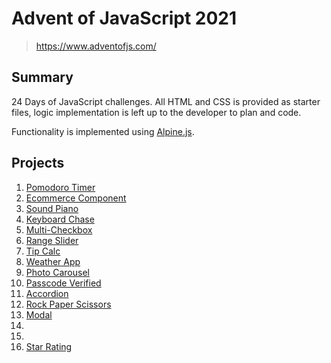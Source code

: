 # **Advent of JavaScript 2021**
> https://www.adventofjs.com/

## Summary
24 Days of JavaScript challenges. All HTML and CSS is provided as starter files, logic implementation is left up to the developer to plan and code.

Functionality is implemented using [Alpine.js](https://alpinejs.dev/).

## **Projects**
1. [Pomodoro Timer](./01-pomodoro-timer)
2. [Ecommerce Component](./02-ecommerce-component)
3. [Sound Piano](./03-sound-piano)
4. [Keyboard Chase](./04-keyboard-chase)
5. [Multi-Checkbox](./05-multi-checkbox)
6. [Range Slider](./06-range-slider)
7. [Tip Calc](./07-tip-calc)
8. [Weather App](./08-weather-app)
9. [Photo Carousel](./09-photo-carousel)
10. [Passcode Verified](./10-passcode-verifier)
11. [Accordion](./11-accordion)
12. [Rock Paper Scissors](./12-rock-paper-scissors)
13. [Modal](./13-modal)
14. 
15. 
16. [Star Rating](./16-star-rating)

